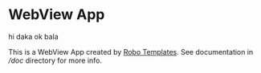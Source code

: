 WebView App
===========

hi daka ok bala

This is a WebView App created by [Robo Templates](https://robotemplates.com/).
See documentation in _/doc_ directory for more info.
